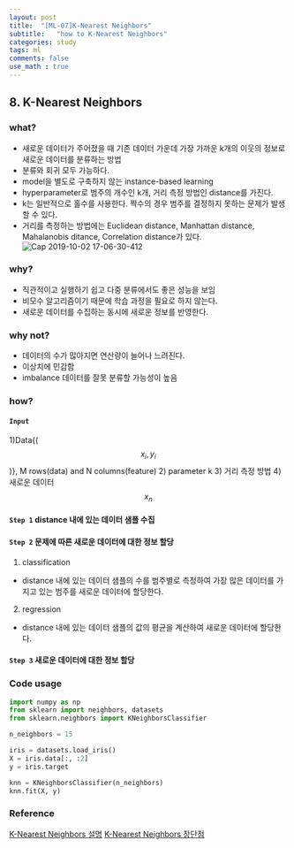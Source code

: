 ```yaml
---
layout: post
title:  "[ML-07]K-Nearest Neighbors"
subtitle:   "how to K-Nearest Neighbors"
categories: study
tags: ml
comments: false
use_math : true
---
```


## 8. K-Nearest Neighbors

### what?
- 새로운 데이터가 주어졌을 때 기존 데이터 가운데 가장 가까운 k개의 이웃의 정보로 새로운 데이터를 분류하는 방법
- 분류와 회귀 모두 가능하다. 
- model을 별도로 구축하지 않는 instance-based learning
- hyperparameter로 범주의 개수인 k개, 거리 측정 방법인 distance를 가진다. 
- k는 일반적으로 홀수를 사용한다. 짝수의 경우 범주를 결정하지 못하는 문제가 발생할 수 있다. 
- 거리를 측정하는 방법에는 Euclidean distance, Manhattan distance, Mahalanobis ditance, Correlation distance가 있다. 
![Cap 2019-10-02 17-06-30-412](https://user-images.githubusercontent.com/35513025/66027962-0288ea00-e537-11e9-89d7-acfe4f4fc55a.png)

### why?
- 직관적이고 실행하기 쉽고 다중 분류에서도 좋은 성능을 보임
- 비모수 알고리즘이기 때문에 학습 과정을 필요로 하지 않는다. 
- 새로운 데이터를 수집하는 동시에 새로운 정보를 반영한다. 

### why not?
- 데이터의 수가 많아지면 연산량이 늘어나 느려진다. 
- 이상치에 민감함
- imbalance 데이터를 잘못 분류할 가능성이 높음

### how?
#### ```Input``` 
1)Data{($$x_i, y_i$$)}, M rows(data) and N columns(feature)
2) parameter k
3) 거리 측정 방법
4) 새로운 데이터 $$x_n$$
#### ```Step 1``` distance 내에 있는 데이터 샘플 수집
#### ```Step 2``` 문제에 따른 새로운 데이터에 대한 정보 할당
1) classification
- distance 내에 있는 데이터 샘플의 수를 범주별로 측정하여 가장 많은 데이터를 가지고 있는 범주를 새로운 데이터에 할당한다. 

2) regression 
- distance 내에 있는 데이터 샘플의 값의 평균을 계산하여 새로운 데이터에 할당한다. 

#### ```Step 3``` 새로운 데이터에 대한 정보 할당

### Code usage
```python
import numpy as np
from sklearn import neighbors, datasets
from sklearn.neighbors import KNeighborsClassifier

n_neighbors = 15

iris = datasets.load_iris()
X = iris.data[:, :2]
y = iris.target

knn = KNeighborsClassifier(n_neighbors)
knn.fit(X, y)
```
### Reference     
[K-Nearest Neighbors 설명](https://ratsgo.github.io/machine%20learning/2017/04/17/KNN/)
[K-Nearest Neighbors 장단점](https://www.fromthegenesis.com/pros-and-cons-of-k-nearest-neighbors/)


